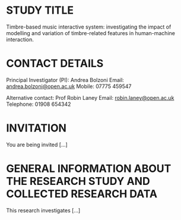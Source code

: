 # STUDY TITLE

Timbre-based music interactive system: investigating the impact of modelling and variation of timbre-related features in human-machine interaction.


# CONTACT DETAILS

Principal Investigator (PI): Andrea Bolzoni
Email: andrea.bolzoni@open.ac.uk 
Mobile: 07775 459547

Alternative contact: Prof Robin Laney
Email: robin.laney@open.ac.uk
Telephone: 01908 654342



# INVITATION

You are being invited [...]


# GENERAL INFORMATION ABOUT THE RESEARCH STUDY AND COLLECTED RESEARCH DATA

This research investigates [...]
